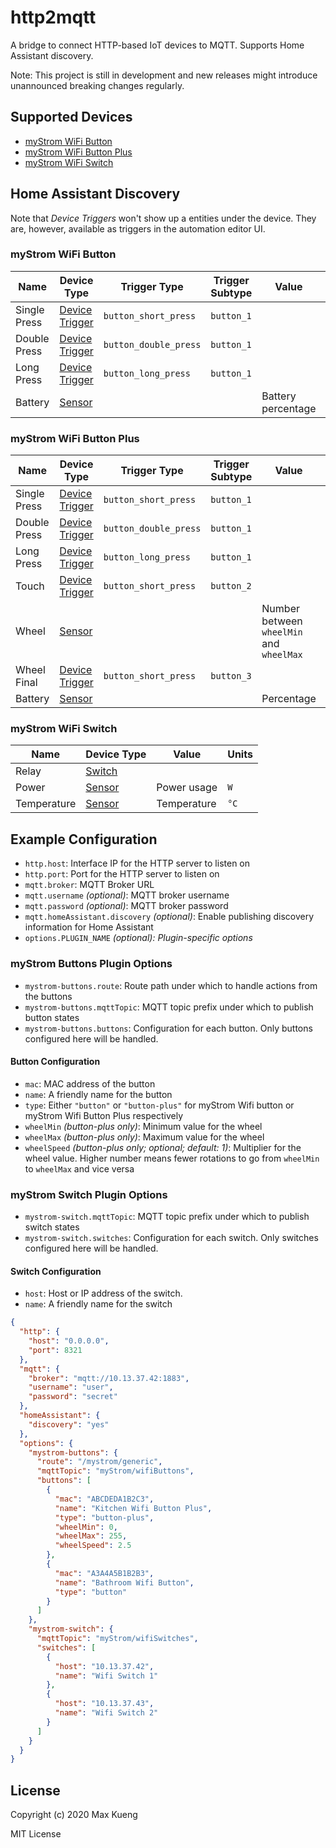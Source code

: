 http2mqtt
=========

A bridge to connect HTTP-based IoT devices to MQTT. Supports Home Assistant
discovery.

Note: This project is still in development and new releases might introduce
unannounced breaking changes regularly.

## Supported Devices

 - [myStrom WiFi Button](https://mystrom.ch/wifi-button/)
 - [myStrom WiFi Button Plus](https://mystrom.ch/wifi-button-plus/)
 - [myStrom WiFi Switch](https://mystrom.ch/wifi-switch-ch/)

## Home Assistant Discovery

Note that _Device Triggers_ won't show up a entities under the device. They
are, however, available as triggers in the automation editor UI.

### myStrom WiFi Button

| Name         | Device Type                       | Trigger Type          | Trigger Subtype | Value              | Units |
| ------------ | --------------------------------- | --------------------- | --------------- | ------------------ | ----- |
| Single Press | [Device Trigger][hadevicetrigger] | `button_short_press`  | `button_1`      |                    |       |
| Double Press | [Device Trigger][hadevicetrigger] | `button_double_press` | `button_1`      |                    |       |
| Long Press   | [Device Trigger][hadevicetrigger] | `button_long_press`   | `button_1`      |                    |       |
| Battery      | [Sensor][hasensor]                |                       |                 | Battery percentage | `%`   |

### myStrom WiFi Button Plus

| Name         | Device Type                       | Trigger Type          | Trigger Subtype | Value                                    | Units |
| ------------ | --------------------------------- | --------------------- | --------------- | ---------------------------------------- | ----- |
| Single Press | [Device Trigger][hadevicetrigger] | `button_short_press`  | `button_1`      |                                          |       |
| Double Press | [Device Trigger][hadevicetrigger] | `button_double_press` | `button_1`      |                                          |       |
| Long Press   | [Device Trigger][hadevicetrigger] | `button_long_press`   | `button_1`      |                                          |       |
| Touch        | [Device Trigger][hadevicetrigger] | `button_short_press`  | `button_2`      |                                          |       |
| Wheel        | [Sensor][hasensor]                |                       |                 | Number between `wheelMin` and `wheelMax` |       |
| Wheel Final  | [Device Trigger][hadevicetrigger] | `button_short_press`  | `button_3`      |                                          |       |
| Battery      | [Sensor][hasensor]                |                       |                 | Percentage                               | `%`   |

### myStrom WiFi Switch

| Name        | Device Type        | Value       | Units |
| ----------- | ------------------ | ----------- | ----- |
| Relay       | [Switch][haswitch] |             |       |
| Power       | [Sensor][hasensor] | Power usage | `W`   |
| Temperature | [Sensor][hasensor] | Temperature | `°C`  |

[hadevicetrigger]: https://www.home-assistant.io/integrations/device_trigger.mqtt/
[hasensor]: https://www.home-assistant.io/integrations/sensor.mqtt/
[haswitch]: https://www.home-assistant.io/integrations/switch.mqtt/

## Example Configuration

 - `http.host`: Interface IP for the HTTP server to listen on
 - `http.port`: Port for the HTTP server to listen on
 - `mqtt.broker`: MQTT Broker URL
 - `mqtt.username` _(optional)_: MQTT broker username
 - `mqtt.password` _(optional)_: MQTT broker password
 - `mqtt.homeAssistant.discovery` _(optional)_: Enable publishing discovery
   information for Home Assistant 
 - `options.PLUGIN_NAME` _(optional): Plugin-specific options_

### myStrom Buttons Plugin Options

 - `mystrom-buttons.route`: Route path under which to handle actions from the
   buttons
 - `mystrom-buttons.mqttTopic`: MQTT topic prefix under which to publish button
   states
 - `mystrom-buttons.buttons`: Configuration for each button. Only buttons
   configured here will be handled.  

#### Button Configuration

 - `mac`: MAC address of the button
 - `name`: A friendly name for the button
 - `type`: Either `"button"` or `"button-plus"` for myStrom Wifi button or
   myStrom Wifi Button Plus respectively
 - `wheelMin` _(button-plus only)_: Minimum value for the wheel
 - `wheelMax` _(button-plus only)_: Maximum value for the wheel 
 - `wheelSpeed` _(button-plus only; optional; default: 1)_: Multiplier for the
   wheel value. Higher number means fewer rotations to go from `wheelMin` to
   `wheelMax` and vice versa

### myStrom Switch Plugin Options

 - `mystrom-switch.mqttTopic`: MQTT topic prefix under which to publish switch
   states
 - `mystrom-switch.switches`: Configuration for each switch. Only switches
   configured here will be handled.

#### Switch Configuration

 - `host`: Host or IP address of the switch.
 - `name`: A friendly name for the switch

```json
{
  "http": {
    "host": "0.0.0.0",
    "port": 8321
  },
  "mqtt": {
    "broker": "mqtt://10.13.37.42:1883",
    "username": "user",
    "password": "secret"
  },
  "homeAssistant": {
    "discovery": "yes"
  },
  "options": {
    "mystrom-buttons": {
      "route": "/mystrom/generic",
      "mqttTopic": "myStrom/wifiButtons",
      "buttons": [
        {
          "mac": "ABCDEDA1B2C3",
          "name": "Kitchen Wifi Button Plus",
          "type": "button-plus",
          "wheelMin": 0,
          "wheelMax": 255,
          "wheelSpeed": 2.5
        },
        {
          "mac": "A3A4A5B1B2B3",
          "name": "Bathroom Wifi Button",
          "type": "button"
        }
      ]
    },
    "mystrom-switch": {
      "mqttTopic": "myStrom/wifiSwitches",
      "switches": [
        {
          "host": "10.13.37.42",
          "name": "Wifi Switch 1"
        },
        {
          "host": "10.13.37.43",
          "name": "Wifi Switch 2"
        }
      ]
    }
  }
}
```

## License

Copyright (c) 2020 Max Kueng

MIT License